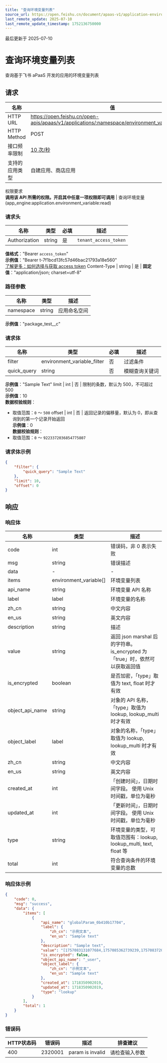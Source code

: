 ```yaml
---
title: "查询环境变量列表"
source_url: https://open.feishu.cn/document/apaas-v1/application-environment_variable/query
last_remote_update: 2025-07-10
last_remote_update_timestamp: 1752136750000
---
```

最后更新于 2025-07-10

# 查询环境变量列表

查询基于飞书 aPaaS 开发的应用的环境变量列表

## 请求
名称 | 值
---|---
HTTP URL | https://open.feishu.cn/open-apis/apaas/v1/applications/:namespace/environment_variables/query
HTTP Method | POST
接口频率限制 | [10 次/秒](https://open.feishu.cn/document/ukTMukTMukTM/uUzN04SN3QjL1cDN)
支持的应用类型 | 自建应用、商店应用
权限要求  
            **调用该 API 所需的权限。开启其中任意一项权限即可调用** | 查询环境变量(app_engine:application.environment_variable:read)

### 请求头

名称 | 类型 | 必填 | 描述
--- | --- | --- | ---
Authorization | string | 是 | `tenant_access_token`  
**值格式**："Bearer `access_token`"  
**示例值**："Bearer t-7f1bcd13fc57d46bac21793a18e560"  
[了解更多：如何选择与获取 access token](https://open.feishu.cn/document/uAjLw4CM/ugTN1YjL4UTN24CO1UjN/trouble-shooting/how-to-choose-which-type-of-token-to-use)
Content-Type | string | 是 | **固定值**："application/json; charset=utf-8"

### 路径参数

名称 | 类型 | 描述
--- | --- | ---
namespace | string | 应用命名空间  
**示例值**："package_test__c"

### 请求体

名称 | 类型 | 必填 | 描述
--- | --- | --- | ---
filter | environment_variable_filter | 否 | 过滤条件
quick_query | string | 否 | 模糊查询关键词  
**示例值**："Sample Text"
limit | int | 否 | 限制的条数，默认为 500，不可超过 500  
**示例值**：10  
**数据校验规则**：  
- 取值范围：`0` ～ `500`
offset | int | 否 | 返回记录的偏移量，默认为 0，即从查询到的第一个记录开始返回  
**示例值**：0  
**数据校验规则**：  
- 取值范围：`0` ～ `9223372036854775807`

### 请求体示例
```json
{
    "filter": {
        "quick_query": "Sample Text"
    },
    "limit": 10,
    "offset": 0
}
```

## 响应

### 响应体

名称 | 类型 | 描述
--- | --- | ---
code | int | 错误码，非 0 表示失败
msg | string | 错误描述
data | \- | \-
items | environment_variable\[\] | 环境变量列表
api_name | string | 环境变量 API 名称
label | label | 环境变量的名称
zh_cn | string | 中文内容
en_us | string | 英文内容
description | string | 描述
value | string | 返回 json marshal 后的字符串。 is_encrypted 为 「true」时，依然可以获取返回值
is_encrypted | boolean | 是否加密，「type」取值为 text, float 时才有效
object_api_name | string | 对象的 API 名称，「type」取值为 lookup, lookup_multi 时才有效
object_label | label | 对象的名称，「type」取值为 lookup, lookup_multi 时才有效
zh_cn | string | 中文内容
en_us | string | 英文内容
created_at | int | 「创建时间」，日期时间字段。 使用 Unix 时间戳，单位为毫秒
updated_at | int | 「更新时间」，日期时间字段。 使用 Unix 时间戳，单位为毫秒
type | string | 环境变量的类型，可取值范围有：lookup, lookup_multi, text, float 等
total | int | 符合查询条件的环境变量的总数

### 响应体示例
```json
{
    "code": 0,
    "msg": "success",
    "data": {
        "items": [
            {
                "api_name": "globalParam_0b410b17704",
                "label": {
                    "zh_cn": "示例文本",
                    "en_us": "Sample text"
                },
                "description": "Sample text",
                "value": "[1757083131077684,1757085362739239,1757083720703032]",
                "is_encrypted": false,
                "object_api_name": "_user",
                "object_label": {
                    "zh_cn": "示例文本",
                    "en_us": "Sample text"
                },
                "created_at": 1718350902019,
                "updated_at": 1718350902019,
                "type": "lookup"
            }
        ],
        "total": 1
    }
}
```

### 错误码

HTTP状态码 | 错误码 | 描述 | 排查建议
--- | --- | --- | ---
400 | 2320001 | param is invalid | 请检查输入参数

